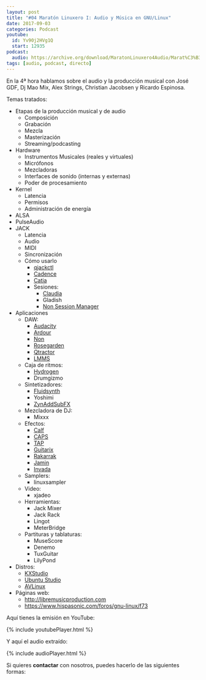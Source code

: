 ```yaml
---
layout: post
title: "#04 Maratón Linuxero I: Audio y Música en GNU/Linux"
date: 2017-09-03
categories: Podcast
youtube:
  id: Yv90j2HVg1Q
  start: 12935
podcast:
  audio: https://archive.org/download/MaratonLinuxero4Audio/Marat%C3%B3n%20Linuxero%204%20Audio
tags: [audio, podcast, directo]
---
```

En la 4ª hora hablamos sobre el audio y la producción musical con José GDF, Dj Mao Mix, Alex Strings, Christian Jacobsen y Ricardo Espinosa.

Temas tratados:

* Etapas de la producción musical y de audio
  * Composición
  * Grabación
  * Mezcla
  * Masterización
  * Streaming/podcasting
* Hardware
  * Instrumentos Musicales (reales y virtuales)
  * Micrófonos
  * Mezcladoras
  * Interfaces de sonido (internas y externas)
  * Poder de procesamiento
* Kernel
  * Latencia
  * Permisos
  * Administración de energía
* ALSA
* PulseAudio
* JACK
  * Latencia
  * Audio
  * MIDI
  * Sincronización
  * Cómo usarlo
    * [qjackctl](https://qjackctl.sourceforge.io)
    * [Cadence](http://kxstudio.linuxaudio.org/Applications:Cadence)
    * [Catia](http://kxstudio.linuxaudio.org/Applications:Catia)
    * Sesiones:
      * [Claudia](http://kxstudio.linuxaudio.org/Applications:Claudia)
      * Gladish
      * [Non Session Manager](http://non.tuxfamily.org/wiki/Non%20Session%20Manager)
* Aplicaciones
  * DAW:
    * [Audacity](http://www.audacityteam.org)
    * [Ardour](http://www.ardour.org)
    * [Non](http://non.tuxfamily.org)
    * [Rosegarden](http://www.rosegardenmusic.com)
    * [Qtractor](https://qtractor.sourceforge.io)
    * [LMMS](https://lmms.io)
  * Caja de ritmos:
    * [Hydrogen](http://www.hydrogen-music.org)
    * Drumgizmo
  * Sintetizadores:
    * [Fluidsynth](http://www.fluidsynth.org)
    * Yoshimi
    * [ZynAddSubFX](http://zynaddsubfx.sourceforge.net)
  * Mezcladora de DJ:
    * Mixxx
  * Efectos:
    * [Calf](http://calf-studio-gear.org)
    * [CAPS](http://quitte.de/dsp/caps.html)
    * [TAP](http://tap-plugins.sf.net)
    * [Guitarix](http://guitarix.org)
    * [Rakarrak](http://rakarrack.sourceforge.net)
    * [Jamin](http://jamin.sourceforge.net)
    * [Invada](https://launchpad.net/invada-studio)
  * Samplers:
    * linuxsampler
  * Video:
    * xjadeo
  * Herramientas:
    * Jack Mixer
    * Jack Rack
    * Lingot
    * MeterBridge
  * Partituras y tablaturas:
    * MuseScore
    * Denemo
    * TuxGuitar
    * LilyPond
* Distros:
  * [KXStudio](http://kxstudio.linuxaudio.org)
  * [Ubuntu Studio](https://ubuntustudio.org)
  * [AVLinux](http://www.bandshed.net/avlinux)
* Páginas web:
  * <http://libremusicproduction.com>
  * <https://www.hispasonic.com/foros/gnu-linux/f73>

Aquí tienes la emisión en YouTube:

{% include youtubePlayer.html %}

Y aquí el audio extraído:

{% include audioPlayer.html %}

Si quieres **contactar** con nosotros, puedes hacerlo de las siguientes formas:
